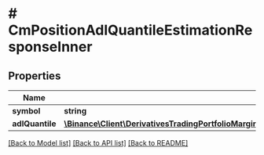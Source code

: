 # # CmPositionAdlQuantileEstimationResponseInner

## Properties

Name | Type | Description | Notes
------------ | ------------- | ------------- | -------------
**symbol** | **string** |  | [optional]
**adlQuantile** | [**\Binance\Client\DerivativesTradingPortfolioMargin\Model\CmPositionAdlQuantileEstimationResponseInnerAdlQuantile**](CmPositionAdlQuantileEstimationResponseInnerAdlQuantile.md) |  | [optional]

[[Back to Model list]](../../README.md#models) [[Back to API list]](../../README.md#endpoints) [[Back to README]](../../README.md)
